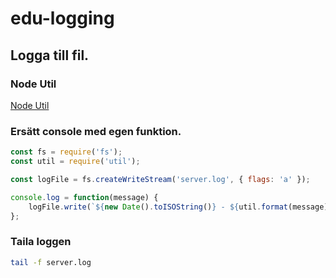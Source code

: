 # edu-logging

## Logga till fil.

### Node Util 
[Node Util](https://nodejs.org/api/util.html)

### Ersätt console med egen funktion.

```js
const fs = require('fs');
const util = require('util');

const logFile = fs.createWriteStream('server.log', { flags: 'a' });

console.log = function(message) {
    logFile.write(`${new Date().toISOString()} - ${util.format(message)}\n`);
};
```

### Taila loggen

```bash
tail -f server.log
```

